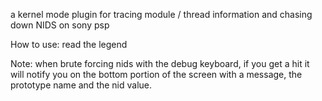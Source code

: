 a kernel mode plugin for tracing module / thread information and chasing down NIDS on sony psp 

How to use:
	read the legend
	
Note:
	when brute forcing nids with the debug keyboard, if you get a hit it will notify you on the bottom
	portion of the screen with a message, the prototype name and the nid value.
